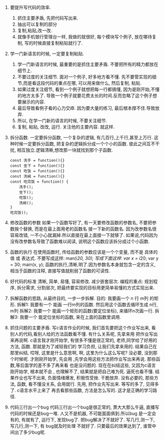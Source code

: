 1. 要提升写代码的效率.
	1. 抓住主要矛盾, 先把代码写出来.
	2. 抽出可以复制的部分
	3. 复制,粘贴,改一改.
	4. 就像手机银行管理台一样, 我做的就很好, 每个模块写个例子, 放在哪待复制, 写的时候直接复制粘贴就行了.

2. 学一门新语言的时候, 一定要复制粘贴.
	1. 学一门新语言的时候, 最重要的是抓住主要矛盾. 不要把所有的精力都放在细节上. 
	2. 不要过度的关注细节. 面对一个例子, 好多地方看不懂. 先不要管实现的细节,而是看这段代码的重点在哪, 可以用来做什么, 然后复制, 粘贴.
	3. 如果过度关注细节, 看到一个例子就想把每一行都搞懂, 因为是刚开始,不懂的地方太多了. 导致一个例子就要花费太长的时间.反而忽略了这个例子想要展示的内容.
	4. 最后导致看例子看的心力交瘁. 因为要大量的练习, 最后根本撑不住.导致放弃.
	5. 所以, 在学一门新的语言的时候, 不要关注细节. 
	6. 复制, 粘贴, 改改, 运行. 关注他的主要内容. 就这样. 

3. 拆分函数.
	一定要拆分函数, 一个复杂的逻辑, 有几百行,上千行,甚至上万行. 这种时候一定要拆分函数,
	把复杂的逻辑拆分成一个个小的函数. 彼此之间互不干扰, 相互独立.逻辑清晰,想改那一块就找到那个子函数.
	```
	const 洗手 = function(){}
	const 坐下 = function(){}
	const 吃饭 = function(){}
	const 洗碗 = function(){}
	const 吃完饭 = function() {
		洗手();
		坐下();
		吃饭();
		洗碗();
	}
	吃完饭();
	```

4. 修改函数的参数
	如果一个函数写好了, 有一天要修改函数的参数名, 不要把参数挨个替换, 而是在最上面用老的函数名
	接一下新的函数名. 因为改参数名很容易改错, 一不小心就漏掉.所以直接在最上面接一下就够了.
	如果说,代码因为没有改参数名导致了函数难以阅读, 说明这个函数应该拆分成过个小函数.

5. 函数的执行
	在使用函数时, 传给函数的参数应该是一个个变量, 而不是 具体的值 或 表达式.
	不要写成这样: man(i*20, 30);
	写成下面这样:
		var x = i*20;
		var y = 30;
		main(x, y);
	函数的执行,清晰,明了.因为参数名本身就包含一定的含义, 相当于函数的注释, 直接写值就削弱了函数的可读性.

6. 好代码的标准
	清晰, 简单, 易懂, 容易修改.
	减少嵌套层次.
	编程的重点: 规划程序, 拆分需求, 分割层次, 把最终要实现的目标用更简单易懂的方式实现出来.

7. 拆解函数的思路, 
	从最终目的, 一步一步拆解.
	目的: 我要画一个 n 行 m列 的矩形.
	拆解1: 我要有一个 能画 一行m列的函数. 然后用这个函数去循环生成 n行, m列
	拆解2: 我要一个 能画一个矩形的函数(要定位坐标), 来循环n次画一行.
	拆解3: 我要一个 能定位坐标的函数, 来在上面的函数里调用.

8. 抓住问题的主要矛盾.
	写c语言作业的时候, 我们首先要把这个作业写出来, 看 别人的代码,看别人给的方法函数看不懂. 有什么关系呢, 先拿来用
	把作业写出来再说啊. c语言我才刚开始学, 有很多不懂是很正常的, 老师,同学给了好用的方法, 函数. 那就是为了减轻我们的
	学习负担, 让我们先拿来用的. 
	结果自己在那里纠结, 哎呀, 这里是什么意思啊, 啊, 这里为什么这么写呢? 没必要, 没到那个时候呢. 才刚刚开始学, 先会用
	,先学会用这些方法把作业写出来再说. 那些函数,等后面学的差不多了再来看 也是没问题的. 现在在纠结这些, 又因为c语言
	刚开始学, 根本就不会 , 也理解不了, 结果就是把自己难为死. 逼死也看不懂. 结果作业也写不出来, 负面情绪爆发,
	积极性受挫. 干脆放弃. 
	没有必要的, 那些方法, 函数, 看不懂没关系, 会用就行. 先用, 把作业先写出来. 等写的多了, 见得多了. c语言水平上来了
	再去看那些函数, 方法是怎么写的. 这才是正确的学习路径.

9. 代码三行出一个bug
	代码三行出一个bug是很正常的, 萧大大那么牛逼, 直播写代码的时候还是bug一堆. 人又不是机器, 不可能面面俱到.所以bug
	是一定会有的, 有就有了, 运行下, 发现bug了. 把bug解决了不就好了. 写几行,测一下, 写几行,测一下, 有 bug就及时处理
	不就好了. 只要最后的效果达到了, 谁管中间出了多少bug呢.